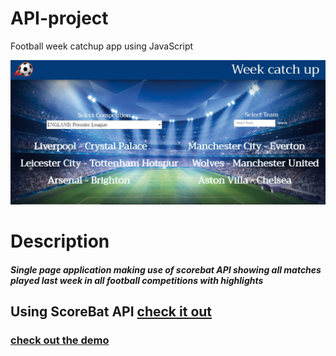 # API-project

Football week catchup app using JavaScript

 <img src="./footballimg.JPG">

# Description

<h5>Single page application making use of scorebat API showing all matches played last week in all football competitions with highlights </h5>

## Using ScoreBat API <a href="https://www.scorebat.com/video-api/">check it out</a>

<h3><a href="https://osamaalpha.github.io/API-project/">check out the demo</a></h3>
